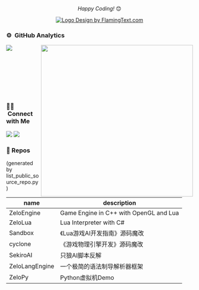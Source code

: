 <div align="center">

<i>Happy Coding!</i> 😊
 
<a target="_top" href="https://flamingtext.com/" ><img src="https://blog.flamingtext.com/blog/2021/12/10/flamingtext_com_1639115962_727159265.png" border="0" alt="Logo Design by FlamingText.com" title="Logo Design by FlamingText.com"></a>

</div>

### ⚙️ &nbsp;GitHub Analytics

<p>
<img align="left" src="https://github-readme-stats.vercel.app/api/top-langs?username=zoloypzuo&show_icons=true&locale=en&layout=compact&theme=chartreuse-dark"/>
</p>
<p>&nbsp;<img align="right" src="https://github-readme-stats.vercel.app/api?username=zoloypzuo&include_all_commits=true&count_private=true&show_icons=true&locale=en&theme=chartreuse-dark"width="410"/>
</p>
<br><br><br><br><br><br>

### 🤝🏻 &nbsp;Connect with Me


<a href="https://www.zhihu.com/people/zoloypzuo"><img src="https://img.shields.io/static/v1?style=for-the-badge&message=Zhihu&color=0084FF&logo=Zhihu&logoColor=FFFFFF&label="/></a>
<a href="https://www.douban.com/people/76425222/"><img src="https://img.shields.io/static/v1?style=for-the-badge&message=Douban&color=007722&logo=Douban&logoColor=FFFFFF&label="/></a>
<!-- <a href="https://game-programming-bullshit.net/"><img src="https://img.shields.io/static/v1?style=for-the-badge&message=WordPress&color=21759B&logo=WordPress&logoColor=FFFFFF&label="/></a>
<a href="https://leetcode-cn.com/u/zoloypzuo/"><img src="https://img.shields.io/static/v1?style=for-the-badge&message=LeetCode&color=222222&logo=LeetCode&logoColor=FFA116&label="/></a> -->

### 📔 Repos

(generated by list_public_source_repo.py)

name | description
---|---
ZeloEngine | Game Engine in C++ with OpenGL and Lua
ZeloLua | Lua Interpreter with C#
Sandbox | 《Lua游戏AI开发指南》源码魔改
cyclone | 《游戏物理引擎开发》源码魔改
SekiroAI | 只狼AI脚本反解
ZeloLangEngine | 一个极简的语法制导解析器框架
ZeloPy | Python虚拟机Demo
